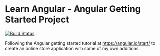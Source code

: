 # Learn Angular - Angular Getting Started Project
[![Build Status](https://travis-ci.com/BekahT/qu-mart.svg?branch=master)](https://travis-ci.com/BekahT/qu-mart)

Following the Angular getting started tutorial at https://angular.io/start/ to create an online store application with some of my own additions. 